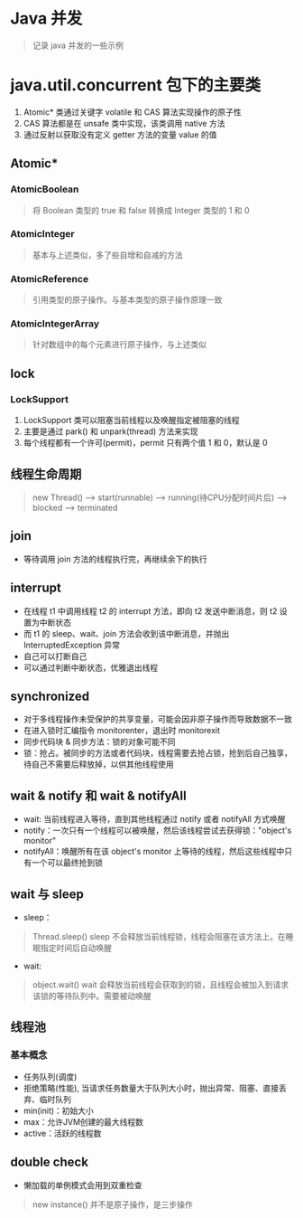 # Java 并发
> 记录 java 并发的一些示例

# java.util.concurrent 包下的主要类
1. Atomic* 类通过关键字 volatile 和 CAS 算法实现操作的原子性
2. CAS 算法都是在 unsafe 类中实现，该类调用 native 方法
3. 通过反射以获取没有定义 getter 方法的变量 value 的值

## Atomic*
### AtomicBoolean
> 将 Boolean 类型的 true 和 false 转换成 Integer 类型的 1 和 0

### AtomicInteger
> 基本与上述类似，多了些自增和自减的方法

### AtomicReference 
> 引用类型的原子操作。与基本类型的原子操作原理一致

### AtomicIntegerArray
> 针对数组中的每个元素进行原子操作，与上述类似


## lock
### LockSupport
1. LockSupport 类可以阻塞当前线程以及唤醒指定被阻塞的线程
2. 主要是通过 park() 和 unpark(thread) 方法来实现
3. 每个线程都有一个许可(permit)，permit 只有两个值 1 和 0，默认是 0


## 线程生命周期
> new Thread() --> start(runnable) --> running(待CPU分配时间片后) --> blocked --> terminated

## join
* 等待调用 join 方法的线程执行完，再继续余下的执行

## interrupt
* 在线程 t1 中调用线程 t2 的 interrupt 方法，即向 t2 发送中断消息，则 t2 设置为中断状态
* 而 t1 的 sleep、wait、join 方法会收到该中断消息，并抛出 InterruptedException 异常
* 自己可以打断自己
* 可以通过判断中断状态，优雅退出线程

## synchronized
* 对于多线程操作未受保护的共享变量，可能会因非原子操作而导致数据不一致
* 在进入锁时汇编指令 monitorenter，退出时 monitorexit
* 同步代码块 & 同步方法：锁的对象可能不同
* 锁：抢占。被同步的方法或者代码块，线程需要去抢占锁，抢到后自己独享，待自己不需要后释放掉，以供其他线程使用

## wait & notify 和 wait & notifyAll
* wait: 当前线程进入等待，直到其他线程通过 notify 或者 notifyAll 方式唤醒
* notify：一次只有一个线程可以被唤醒，然后该线程尝试去获得锁："object's monitor"
* notifyAll：唤醒所有在该 object's monitor 上等待的线程，然后这些线程中只有一个可以最终抢到锁 

## wait 与 sleep
* sleep：
> Thread.sleep()
> sleep 不会释放当前线程锁，线程会阻塞在该方法上。在睡眠指定时间后自动唤醒

* wait: 
> object.wait()
> wait 会释放当前线程会获取到的锁，且线程会被加入到请求该锁的等待队列中。需要被动唤醒

## 线程池
### 基本概念
* 任务队列(调度)
* 拒绝策略(性能), 当请求任务数量大于队列大小时，抛出异常、阻塞、直接丢弃、临时队列
* min(init)：初始大小
* max：允许JVM创建的最大线程数
* active：活跃的线程数

## double check
* 懒加载的单例模式会用到双重检查
> new instance() 并不是原子操作，是三步操作
